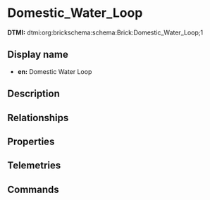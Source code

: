 # Domestic_Water_Loop
**DTMI:** dtmi:org:brickschema:schema:Brick:Domestic_Water_Loop;1
## Display name
- **en:** Domestic Water Loop
## Description
## Relationships
## Properties
## Telemetries
## Commands
